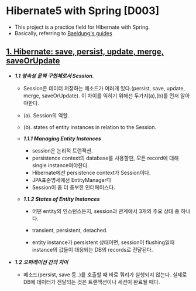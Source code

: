 # Hibernate5 with Spring [D003]

- This project is a practice field for Hibernate with Spring.
- Basically, referring to [Baeldung's guides](https://www.baeldung.com/)

## [1. Hibernate: save, persist, update, merge, saveOrUpdate](https://www.baeldung.com/hibernate-save-persist-update-merge-saveorupdate)

- ***1.1 영속성 문맥 구현체로서 Session.***
    - Session은 데이터 저장하는 메소드가 여러개 있다.(persist, save, update, merge, saveOrUpdate). 이 차이를 익히기 위해선 두가지(a),(b)를 먼저 알아야한다.
    - (a). Session의 역할.
    - (b). states of entity instances in relation to the Session.

    
    - ***1.1.1 Managing Entity Instances***
        - session은 논리적 트랜잭션.
        - persistence context의 database를 사용할땐, 모든 record에 대해 single instance여야한다.
        - Hibernate에선 persistence context가 Session이다.
        - JPA표준명세에선 EntityManager다
        - Session이 좀 더 풍부한 인터페이스다.

    - ***1.1.2 States of Entity Instances***
        - 어떤 entity의 인스턴스든지, session과 관계에서 3개의 주요 상태 중 하나다.
        - transient, persistent, detached.

        - entity instance가 persistent 상태이면, session이 flushing일때 instance의 값들이 대응되는 DB의 records로 전달된다.
    
- ***1.2 오퍼레이션 간의 차이***
    - 메소드(persist, save 등..)를 호출할 때 바로 쿼리가 실행되지 않는다. 실제로 DB에 데이터가 전달되는 것은 트랜잭션이나 세션이 완료될 때다.
